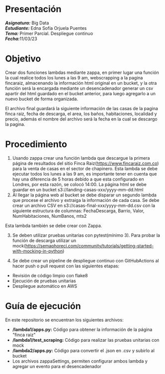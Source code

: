 # Presentación
<i><b>Asignatura:</b></i> Big Data
<br>
<i><b>Estudiante:</b></i> Edna Sofía Orjuela Puentes
<br>
<i><b>Tema:</b></i> Primer Parcial. Despliegue continuo
<br>
<i><b>Fecha:</b></i>11/03/23
<br>
</p>

# Objetivo

Crear dos funciones lambdas mediante zappa, en primer lugar una función la cual realice todos los lunes a las 9 am, webscrapping a la pagina fincaraiz, almacenando la información html original en un bucket, y la otra función será la encargada mediante un desencadenador generar un csv apartir del html guardado en el bucket anterior, para luego agregarlo a un nuevo bucket de forma organizada.<br>

El archivo final guardará la siguiente información de las casas de la pagina finca raiz, fecha de descarga, el area, los baños, habitaciones, localidad y precio, además el nombre del archivo será la fecha en la cual se descargo la pagina.
# Procedimiento

1. Usando zappa crear una función lambda que descargue la primera página de resultados del sitio Finca Raiz(https://www.fincaraiz.com.co) para la venta de casas en el sector de chapinero.
Esta lambda se debe ejecutar todos los lunes a las 9 am, es importante tener en cuenta que hay una diferencia de 5 horas debido a que esta configurado en Londres, por esta razón, se colocó 14:00.
La página html se debe guardar en un bucket s3://landing-casas-xxx/yyyy-mm-dd.html
2. Al llegar la página web al bucket se debe disparar un segundo lambda que procese el archivo y extraiga la información de cada casa.
Se debe crear un archivo CSV en s3://casas-final-xxx/yyyy-mm-dd.csv con la siguiente estructura de columnas:
FechaDescarga, Barrio, Valor, NumHabitaciones, NumBanos, mts2

Esta lambda también se debe crear con Zappa.

3. Se deben utilizar pruebas unitarias con pytest(mínimo 3). Para probar la función de descarga utilizar un mock(https://semaphoreci.com/community/tutorials/getting-started-with-mocking-in-python)

4. Se debe crear un pipeline de despliegue continuo con GitHubActions al hacer push o pull request con las siguientes etapas:
* Revisión de código limpio con flake8
* Ejecución de pruebas unitarias
* Despliegue automático en AWS

# Guía de ejecución<br>
En este repositorio se encuentran los siguientes archivos:
* **/lambda1/apps.py:** Código para obtener la información de la página "finca raiz"
* **/lambda1/test_scraping:** Código para realizar las pruebas unitarias con mock
* **/lambda2/apps.py:** Código para convertir el .json en .csv y subirlo al bucket
* Los archivos zappaSettings, permiten configurar ambos lambda y agregar un evento para el desencadenador
